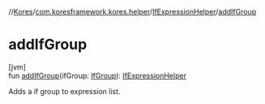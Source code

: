 //[Kores](../../../index.md)/[com.koresframework.kores.helper](../index.md)/[IfExpressionHelper](index.md)/[addIfGroup](add-if-group.md)

# addIfGroup

[jvm]\
fun [addIfGroup](add-if-group.md)(ifGroup: [IfGroup](../../com.koresframework.kores.base/-if-group/index.md)): [IfExpressionHelper](index.md)

Adds a if group to expression list.
